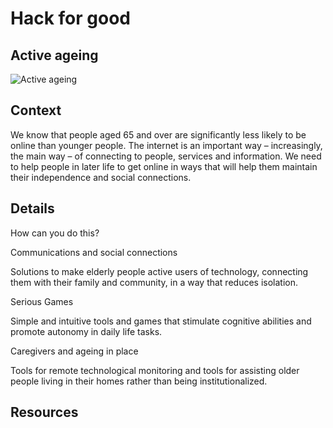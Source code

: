 
# Hack for good

## Active ageing

![Active ageing](https://raw.githubusercontent.com/PixelsCamp/hackathon/master/v3.0/assets/hack-for-good_active-ageing.jpg "Active ageing")

## Context

We know that people aged 65 and over are significantly less likely to be online than younger people. The internet is an important way – increasingly, the main way – of connecting to people, services and information. We need to help people in later life to get online in ways that will help them maintain their independence and social connections.

## Details

How can you do this?


Communications and social connections

Solutions to make elderly people active users of technology, connecting them with their family and community, in a way that reduces isolation.

Serious Games

Simple and intuitive tools and games that stimulate cognitive abilities and promote autonomy in daily life tasks.

Caregivers and ageing in place

Tools for remote technological monitoring and tools for assisting older people living in their homes rather than being institutionalized.

## Resources


